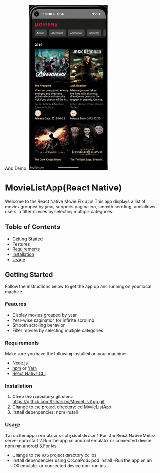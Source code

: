 App Demo:
![](https://github.com/talharizvi/MovieListApp/blob/main/movie-list.gif) 

# MovieListApp(React Native)

Welcome to the React Native Movie Fix app! This app displays a list of movies grouped by year, supports pagination, smooth scrolling, and allows users to filter movies by selecting multiple categories.

## Table of Contents
- [Getting Started](#getting-started)
- [Features](#features)
- [Requirements](#requirements)
- [Installation](#installation)
- [Usage](#usage)

## Getting Started

Follow the instructions below to get the app up and running on your local machine.

### Features

- Display movies grouped by year
- Year-wise pagination for infinite scrolling
- Smooth scrolling behavior
- Filter movies by selecting multiple categories

### Requirements

Make sure you have the following installed on your machine:

- [Node.js](https://nodejs.org/)
- [npm](https://www.npmjs.com/) or [Yarn](https://yarnpkg.com/)
- [React Native CLI](https://reactnative.dev/docs/environment-setup)

### Installation

1. Clone the repository:
   git clone https://github.com/talharizvi/MovieListApp.git
2. Change to the project directory:
   cd MovieListApp
3. Install dependencies:
    npm install

### Usage
To run the app in emulator or physical device
1.Run the React Native Metro server
  npm start
2.Run the app on android emulator or connected device
  npm run android
3.For ios
  - Change to the iOS project directory
    cd ios
  - Install dependencies using CocoaPods
    pod install
  -Run the app on an iOS emulator or connected device
    npm run ios
  
